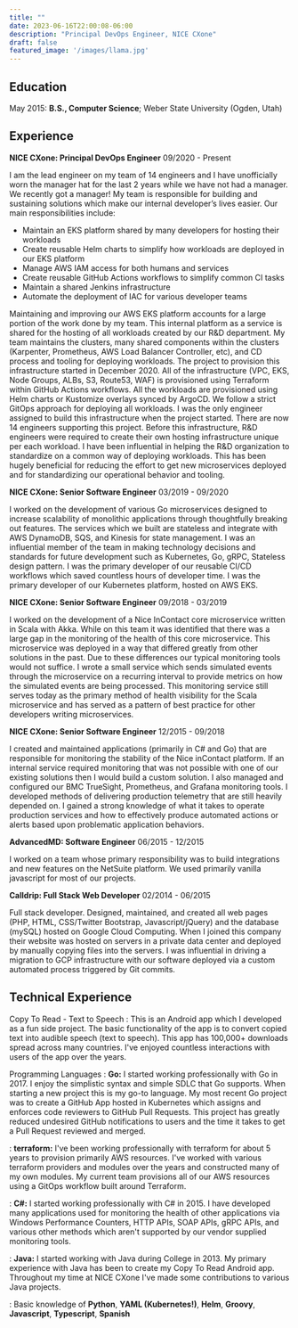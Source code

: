 ```yaml
---
title: ""
date: 2023-06-16T22:00:08-06:00
description: "Principal DevOps Engineer, NICE CXone"
draft: false
featured_image: '/images/llama.jpg'
---
```


Education
---------

May 2015:   **B.S., Computer Science**; Weber State University (Ogden, Utah)

Experience
----------

**NICE CXone: Principal DevOps Engineer**
09/2020 - Present

I am the lead engineer on my team of 14 engineers and I have unofficially worn the manager hat for the last 2 years
while we have not had a manager. We recently got a manager! My team is responsible for building and sustaining
solutions which make our internal developer’s lives easier. Our main responsibilities include:

* Maintain an EKS platform shared by many developers for hosting their workloads
* Create reusable Helm charts to simplify how workloads are deployed in our EKS platform
* Manage AWS IAM access for both humans and services
* Create reusable GitHub Actions workflows to simplify common CI tasks
* Maintain a shared Jenkins infrastructure
* Automate the deployment of IAC for various developer teams

Maintaining and improving our AWS EKS platform accounts for a large portion of the work done by my team. This
internal platform as a service is shared for the hosting of all workloads created by our R&D department. My
team maintains the clusters, many shared components within the clusters (Karpenter, Prometheus, AWS Load
Balancer Controller, etc), and CD process and tooling for deploying workloads. The project to provision
this infrastructure started in December 2020. All of the infrastructure (VPC, EKS, Node Groups, ALBs, S3,
Route53, WAF) is provisioned using Terraform within GitHub Actions workflows. All the workloads are provisioned
using Helm charts or Kustomize overlays synced by ArgoCD. We follow a strict GitOps approach for deploying all
workloads. I was the only engineer assigned to build this infrastructure when the project started. There are now
14 engineers supporting this project. Before this infrastructure, R&D engineers were required to create their own
hosting infrastructure unique per each workload. I have been influential in helping the R&D organization to
standardize on a common way of deploying workloads. This has been hugely beneficial for reducing the effort to
get new microservices deployed and for standardizing our operational behavior and tooling.

**NICE CXone: Senior Software Engineer**
03/2019 - 09/2020

I worked on the development of various Go microservices designed to increase scalability of monolithic
applications through thoughtfully breaking out features. The services which we built are stateless and
integrate with AWS DynamoDB, SQS, and Kinesis for state management. I was an influential member of the
team in making technology decisions and standards for future development such as Kubernetes, Go, gRPC,
Stateless design pattern. I was the primary developer of our reusable CI/CD workflows which saved countless
hours of developer time. I was the primary developer of our Kubernetes platform, hosted on AWS EKS.

**NICE CXone: Senior Software Engineer**
09/2018 - 03/2019

I worked on the development of a Nice InContact core microservice written in Scala with Akka. While on this
team it was identified that there was a large gap in the monitoring of the health of this core microservice.
This microservice was deployed in a way that differed greatly from other solutions in the past. Due to these
differences our typical monitoring tools would not suffice. I wrote a small service which sends simulated
events through the microservice on a recurring interval to provide metrics on how the simulated events are
being processed. This monitoring service still serves today as the primary method of health visibility for
the Scala microservice and has served as a pattern of best practice for other developers writing microservices.

**NICE CXone: Senior Software Engineer**
12/2015 - 09/2018

I created and maintained applications (primarily in C# and Go) that are responsible for monitoring the stability
of the Nice inContact platform. If an internal service required monitoring that was not possible with one of our
existing solutions then I would build a custom solution. I also managed and configured our BMC TrueSight, Prometheus,
and Grafana monitoring tools. I developed methods of delivering production telemetry that are still heavily depended
on. I gained a strong knowledge of what it takes to operate production services and how to effectively produce
automated actions or alerts based upon problematic application behaviors.


**AdvancedMD: Software Engineer**
06/2015 - 12/2015

I worked on a team whose primary responsibility was to build integrations and new features on the NetSuite platform.
We used primarily vanilla javascript for most of our projects.

**Calldrip: Full Stack Web Developer**
02/2014 - 06/2015

Full stack developer. Designed, maintained, and created all web pages (PHP, HTML, CSS/Twitter Bootstrap,
Javascript/jQuery) and the database (mySQL) hosted on Google Cloud Computing. When I joined this company
their website was hosted on servers in a private data center and deployed by manually copying files into
the servers. I was influential in driving a migration to GCP infrastructure with our software deployed
via a custom automated process triggered by Git commits.

Technical Experience
--------------------

Copy To Read - Text to Speech
:   This is an Android app which I developed as a fun side project. The basic functionality of the app is to convert
copied text into audible speech (text to speech). This app has 100,000+ downloads spread across many countries.
I've enjoyed countless interactions with users of the app over the years.

Programming Languages
:   **Go:** I started working professionally with Go in 2017. I enjoy the simplistic syntax and simple SDLC that Go
supports. When starting a new project this is my go-to language. My most recent Go project was to create a GitHub App
hosted in Kubernetes which assigns and enforces code reviewers to GitHub Pull Requests. This project has greatly reduced
undesired GitHub notifications to users and the time it takes to get a Pull Request reviewed and merged.

:   **terraform:** I've been working professionally with terraform for about 5 years to provision primarily AWS resources.
I've worked with various terraform providers and modules over the years and constructed many of my own modules. My current
team provisions all of our AWS resources using a GitOps workflow built around Terraform.

:   **C#:** I started working professionally with C# in 2015. I have developed many applications used for monitoring the
health of other applications via Windows Performance Counters, HTTP APIs, SOAP APIs, gRPC APIs, and various other methods
which aren't supported by our vendor supplied monitoring tools.

:   **Java:** I started working with Java during College in 2013. My primary experience with Java has been to create my
Copy To Read Android app. Throughout my time at NICE CXone I've made some contributions to various Java projects.

:   Basic knowledge of **Python**, **YAML (Kubernetes!)**, **Helm**, **Groovy**, **Javascript**, **Typescript**, **Spanish**

